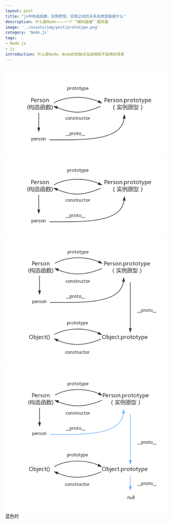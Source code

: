 ```yaml
---
layout: post
title: "js中构造函数、实例原型、实例之间的关系及原型链是什么"
description: 什么是Node————一个 “编码就绪” 服务器
image: '../assets/img/post/prototype.png'
category: 'Node.js'
tags:
- Node.js
- js
introduction: 什么是Node，Node的优缺点及适用和不适用的场景
---
```

## 
![](../assets/img/post/prototype.png)
![](../assets/img/post/prototype4.png)
![](../assets/img/post/prototype2.png)
![](../assets/img/post/prototype3.png)
蓝色的